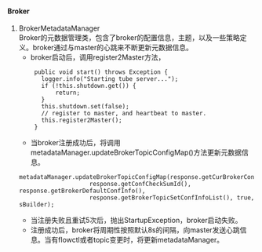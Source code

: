 #### Broker
  1. BrokerMetadataManager
     <br>Broker的元数据管理类，包含了broker的配置信息，主题，以及一些策略定义。broker通过与master的心跳来不断更新元数据信息。
     - broker启动后，调用register2Master方法，
       ```
        public void start() throws Exception {
          logger.info("Starting tube server...");
          if (!this.shutdown.get()) {
              return;
          }
          this.shutdown.set(false);
          // register to master, and heartbeat to master.
          this.register2Master();
        }
       ```
     -  当broker注册成功后，将调用metadataManager.updateBrokerTopicConfigMap()方法更新元数据信息。
       ```
       metadataManager.updateBrokerTopicConfigMap(response.getCurBrokerConfId(),
                           response.getConfCheckSumId(), response.getBrokerDefaultConfInfo(),
                           response.getBrokerTopicSetConfInfoList(), true, sBuilder);
       ```
     - 当注册失败且重试5次后，抛出StartupException，broker启动失败。  
     - 注册成功后，broker将周期性按照默认8s的间隔，向master发送心跳信息。当有flowctl或者topic变更时，将更新metadataManager。
 
 
 
